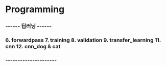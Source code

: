 # Programming

### ------ 딥러닝 ------
### 6. forwardpass 7. training 8. validation 9. transfer_learning 11. cnn 12. cnn_dog & cat
### ---------------------
